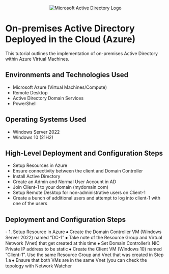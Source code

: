 <p align="center">
<img src="https://i.imgur.com/pU5A58S.png" alt="Microsoft Active Directory Logo"/>
</p>

<h1>On-premises Active Directory Deployed in the Cloud (Azure)</h1>
This tutorial outlines the implementation of on-premises Active Directory within Azure Virtual Machines.<br />

<h2>Environments and Technologies Used</h2>

- Microsoft Azure (Virtual Machines/Compute)
- Remote Desktop
- Active Directory Domain Services
- PowerShell

<h2>Operating Systems Used </h2>

- Windows Server 2022
- Windows 10 (21H2)

<h2>High-Level Deployment and Configuration Steps</h2>

- Setup Resources in Azure
- Ensure connectivity between the client and Domain Controller
- Install Active Directory
- Create an Admin and Normal User Account in AD
- Join Client-1 to your domain (mydomain.com)
- Setup Remote Desktop for non-administrative users on Client-1
- Create a bunch of additional users and attempt to log into client-1 with one of the users

<h2>Deployment and Configuration Steps</h2>

<p>
  
</p>
<p>
- 1. Setup Resource in Azure
  ⦁	Create the Domain Controller VM (Windows Server 2022) named “DC-1”
  ⦁	Take note of the Resource Group and Virtual Network (Vnet) that get created at this time
  ⦁	Set Domain Controller’s NIC Private IP address to be static
  ⦁	Create the Client VM (Windows 10) named “Client-1”. Use the same Resource Group and Vnet that was created in Step 1.a
  ⦁	Ensure that both VMs are in the same Vnet (you can check the topology with Network Watcher
  
  


